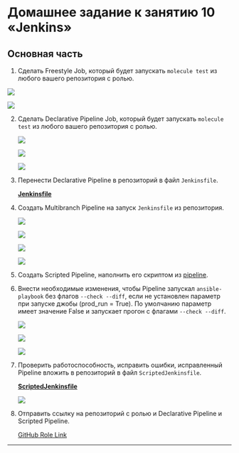 # Домашнее задание к занятию 10 «Jenkins»

## Основная часть

1. Сделать Freestyle Job, который будет запускать `molecule test` из любого вашего репозитория с ролью.

  ![](./img/freestyle-config.PNG)

  ![](./img/molecule-test.PNG)  

2. Сделать Declarative Pipeline Job, который будет запускать `molecule test` из любого вашего репозитория с ролью.
   
   ![](./img/pipeline-setup.PNG)
   
   ![](./img/pipeline-test-done.PNG)
   
   ![](./img/pipeline-status.PNG)
  
3. Перенести Declarative Pipeline в репозиторий в файл `Jenkinsfile`.

    [**Jenkinsfile**](https://raw.githubusercontent.com/sda1891/vector_role/main/Jenkinsfile)

4. Создать Multibranch Pipeline на запуск `Jenkinsfile` из репозитория.

   ![](./img/multibranch-scan.PNG)
   
   ![](./img/multibranch-test-done1.PNG)
   
   ![](./img/multibranch-test-done2.PNG)
   
   ![](./img/multibranch-job-status.PNG)

5. Создать Scripted Pipeline, наполнить его скриптом из [pipeline](./pipeline).
6. Внести необходимые изменения, чтобы Pipeline запускал `ansible-playbook` без флагов `--check --diff`, если не установлен параметр при запуске джобы (prod_run = True). По умолчанию параметр имеет значение False и запускает прогон с флагами `--check --diff`.

   ![](./img/scripted-setup.PNG)

   ![](./img/scripted-status.PNG)
   
   ![](./img/scripted-output.PNG)

7. Проверить работоспособность, исправить ошибки, исправленный Pipeline вложить в репозиторий в файл `ScriptedJenkinsfile`.
  
   [**ScriptedJenkinsfile**](https://raw.githubusercontent.com/sda1891/vector_role/main/ScriptedJenkinsfile)
   
   ![](./img/dashboard.PNG)

8. Отправить ссылку на репозиторий с ролью и Declarative Pipeline и Scripted Pipeline.

   [GitHub Role Link](https://github.com/sda1891/vector_role/tree/main)

---
